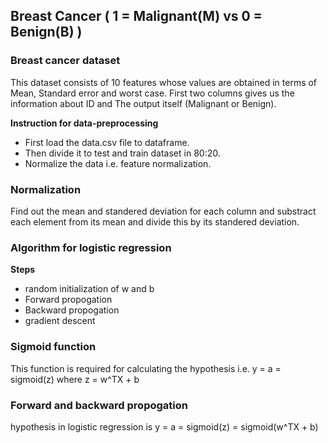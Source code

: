 ## Breast Cancer ( 1 = Malignant(M) vs 0 = Benign(B) ) 
### Breast cancer dataset 
This dataset consists of 10 features whose values are obtained in terms of Mean, Standard error and worst case.
First two columns gives us the information about ID and The output itself (Malignant or Benign).

**Instruction for data-preprocessing**
- First load the data.csv file to dataframe.
- Then divide it to test and train dataset in 80:20.
- Normalize the data i.e. feature normalization.

### Normalization
Find out the mean and standered deviation for each column and substract each element from its mean and divide this by its standered deviation.

### Algorithm for logistic regression
**Steps**
- random initialization of w and b
- Forward propogation
- Backward propogation
- gradient descent

### Sigmoid function
This function is required for calculating the hypothesis i.e. y = a = sigmoid(z)
where z = w^TX + b

### Forward and backward propogation
hypothesis in logistic regression is y = a = sigmoid(z) = sigmoid(w^TX + b)
